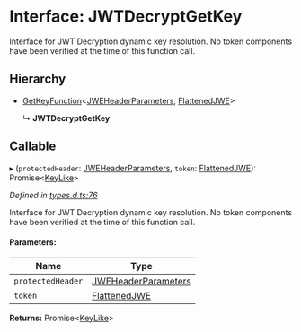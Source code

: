 # Interface: JWTDecryptGetKey

Interface for JWT Decryption dynamic key resolution.
No token components have been verified at the time of this function call.

## Hierarchy

* [GetKeyFunction](_types_d_.getkeyfunction.md)\<[JWEHeaderParameters](_types_d_.jweheaderparameters.md), [FlattenedJWE](_types_d_.flattenedjwe.md)>

  ↳ **JWTDecryptGetKey**

## Callable

▸ (`protectedHeader`: [JWEHeaderParameters](_types_d_.jweheaderparameters.md), `token`: [FlattenedJWE](_types_d_.flattenedjwe.md)): Promise\<[KeyLike](../types/_types_d_.keylike.md)>

*Defined in [types.d.ts:76](https://github.com/panva/jose/blob/v3.x/src/types.d.ts#L76)*

Interface for JWT Decryption dynamic key resolution.
No token components have been verified at the time of this function call.

#### Parameters:

Name | Type |
------ | ------ |
`protectedHeader` | [JWEHeaderParameters](_types_d_.jweheaderparameters.md) |
`token` | [FlattenedJWE](_types_d_.flattenedjwe.md) |

**Returns:** Promise\<[KeyLike](../types/_types_d_.keylike.md)>

